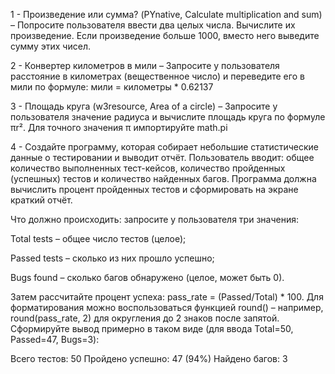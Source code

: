 1 - Произведение или сумма? (PYnative, Calculate multiplication and sum) – Попросите пользователя ввести два целых числа. 
Вычислите их произведение. Если произведение больше 1000, вместо него выведите сумму этих чисел.

2 - Конвертер километров в мили – Запросите у пользователя расстояние в километрах (вещественное число)
и переведите его в мили по формуле: мили = километры * 0.62137

3 - Площадь круга (w3resource, Area of a circle) – Запросите у пользователя значение радиуса
и вычислите площадь круга по формуле πr². Для точного значения π импортируйте math.pi

4 - Создайте программу, которая собирает небольшие статистические данные о тестировании и выводит отчёт. 
Пользователь вводит: общее количество выполненных тест-кейсов, количество пройденных (успешных) тестов
и количество найденных багов. Программа должна вычислить процент пройденных тестов и сформировать на экране
краткий отчёт.

Что должно происходить: запросите у пользователя три значения:

Total tests – общее число тестов (целое);

Passed tests – сколько из них прошло успешно;

Bugs found – сколько багов обнаружено (целое, может быть 0).

Затем рассчитайте процент успеха: pass_rate = (Passed/Total) * 100. 
Для форматирования можно воспользоваться функцией round() – например, round(pass_rate, 2) 
для округления до 2 знаков после запятой. Сформируйте вывод примерно 
в таком виде (для ввода Total=50, Passed=47, Bugs=3):

Всего тестов: 50
Пройдено успешно: 47 (94%)
Найдено багов: 3